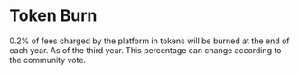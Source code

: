 # Token Burn

0.2% of fees charged by the platform in tokens will be burned at the end of each year. As of the third year. This percentage can change according to the community vote.
